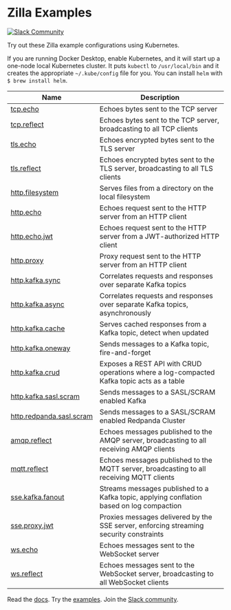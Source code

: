 # Zilla Examples

[![Slack Community][community-image]][community-join]

Try out these Zilla example configurations using Kubernetes.

If you are running Docker Desktop, enable Kubernetes, and it will start up a one-node local Kubernetes cluster.
It puts `kubectl` to `/usr/local/bin` and it creates the appropriate `~/.kube/config` file for you.
You can install `helm` with `$ brew install helm`.


| Name                                                 | Description                                                                               |
|------------------------------------------------------|-------------------------------------------------------------------------------------------|
| [tcp.echo](tcp.echo)                                 | Echoes bytes sent to the TCP server                                                       |
| [tcp.reflect](tcp.reflect)                           | Echoes bytes sent to the TCP server, broadcasting to all TCP clients                      |
| [tls.echo](tls.echo)                                 | Echoes encrypted bytes sent to the TLS server                                             |
| [tls.reflect](tls.reflect)                           | Echoes encrypted bytes sent to the TLS server, broadcasting to all TLS clients            |
| [http.filesystem](http.filesystem)                   | Serves files from a directory on the local filesystem                                     |
| [http.echo](http.echo)                               | Echoes request sent to the HTTP server from an HTTP client                                |
| [http.echo.jwt](http.echo.jwt)                       | Echoes request sent to the HTTP server from a JWT-authorized HTTP client                  |
| [http.proxy](http.proxy)                             | Proxy request sent to the HTTP server from an HTTP client                                 |
| [http.kafka.sync](http.kafka.sync)                   | Correlates requests and responses over separate Kafka topics                              |
| [http.kafka.async](http.kafka.async)                 | Correlates requests and responses over separate Kafka topics, asynchronously              |
| [http.kafka.cache](http.kafka.cache)                 | Serves cached responses from a Kafka topic, detect when updated                           |
| [http.kafka.oneway](http.kafka.oneway)               | Sends messages to a Kafka topic, fire-and-forget                                          |
| [http.kafka.crud](http.kafka.crud)                   | Exposes a REST API with CRUD operations where a log-compacted Kafka topic acts as a table |
| [http.kafka.sasl.scram](http.kafka.sasl.scram)       | Sends messages to a SASL/SCRAM enabled Kafka                                              |
| [http.redpanda.sasl.scram](http.redpanda.sasl.scram) | Sends messages to a SASL/SCRAM enabled Redpanda Cluster                                   |
| [amqp.reflect](amqp.reflect)                         | Echoes messages published to the AMQP server, broadcasting to all receiving AMQP clients  |
| [mqtt.reflect](mqtt.reflect)                         | Echoes messages published to the MQTT server, broadcasting to all receiving MQTT clients  |
| [sse.kafka.fanout](sse.kafka.fanout)                 | Streams messages published to a Kafka topic, applying conflation based on log compaction  |
| [sse.proxy.jwt](sse.proxy.jwt)                       | Proxies messages delivered by the SSE server, enforcing streaming security constraints    |
| [ws.echo](ws.echo)                                   | Echoes messages sent to the WebSocket server                                              |
| [ws.reflect](ws.reflect)                             | Echoes messages sent to the WebSocket server, broadcasting to all WebSocket clients       |

Read the [docs][zilla-docs].
Try the [examples][zilla-examples].
Join the [Slack community][community-join].

[community-image]: https://img.shields.io/badge/slack-@aklivitycommunity-blue.svg?logo=slack
[community-join]: https://join.slack.com/t/aklivitycommunity/shared_invite/zt-sy06wvr9-u6cPmBNQplX5wVfd9l2oIQ

[zilla-docs]: https://docs.aklivity.io/zilla
[zilla-examples]: https://github.com/aklivity/zilla-examples
